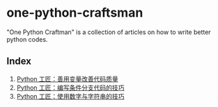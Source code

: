 # one-python-craftsman

"One Python Craftman" is a collection of articles on how to write better python codes.

## Index

1. [Python 工匠：善用变量改善代码质量](zh_CN/1-using-variables-well.md)
2. [Python 工匠：编写条件分支代码的技巧](zh_CN/2-if-else-block-secrets.md)
3. [Python 工匠：使用数字与字符串的技巧](zh_CN/3-tips-on-numbers-and-strings.md)
